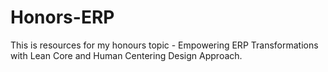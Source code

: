 # Honors-ERP
This is resources for my honours topic - Empowering ERP Transformations with Lean Core and Human Centering Design Approach. 
